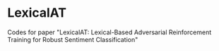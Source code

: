 # LexicalAT
Codes for paper "LexicalAT: Lexical-Based Adversarial Reinforcement Training for Robust Sentiment Classification"
